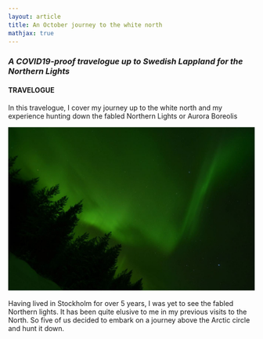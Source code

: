 ```yaml
---
layout: article
title: An October journey to the white north
mathjax: true
---
```

### *A COVID19-proof travelogue up to Swedish Lappland for the Northern Lights*

#### **TRAVELOGUE**
In this travelogue, I cover my journey up to the white north and my experience hunting down the fabled Northern Lights or Aurora Boreolis

<img class="image image--sm" src="image1.JPG"/>

Having lived in Stockholm for over 5 years, I was yet to see the fabled Northern lights. It has been quite elusive to me in my previous visits to the North. So five of us decided to embark on a journey above the Arctic circle and hunt it down.

